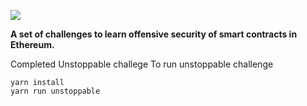 ![](cover.png)

**A set of challenges to learn offensive security of smart contracts in Ethereum.**

Completed Unstoppable challege
To run unstoppable challenge 
```
yarn install
yarn run unstoppable
```
